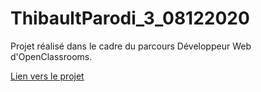 # ThibaultParodi_3_08122020
Projet réalisé dans le cadre du parcours Développeur Web d'OpenClassrooms.

[Lien vers le projet](https://thibaultp7.github.io/ThibaultParodi_3_08122020/)
